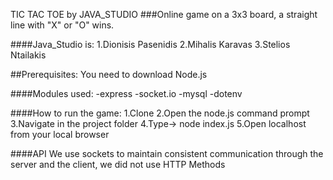 TIC TAC TOE by JAVA_STUDIO
###Online game on a 3x3 board, a straight line with "X" or "O" wins.

####Java_Studio is:
1.Dionisis Pasenidis
2.Mihalis Karavas
3.Stelios Ntailakis

##Prerequisites:
You need to download Node.js

####Modules used:
    -express
    -socket.io
    -mysql
    -dotenv
         


####How to run the game:
1.Clone
2.Open the node.js command prompt
3.Navigate in the project folder
4.Type-> node index.js
5.Open localhost from your local browser


####API
We use sockets to maintain consistent communication through the server and the client,
we did not use HTTP Methods










